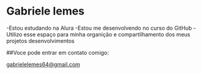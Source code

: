 # Gabriele lemes

-Estou estudando na Alura
-Estou me desenvolvendo no curso do GitHub
-Utilizo esse espaço para minha organição e compartilhamento dos meus projetos desenvolvimentos

##Voce pode entrar em contato comigo:

gabrielelemes64@gmail.com
